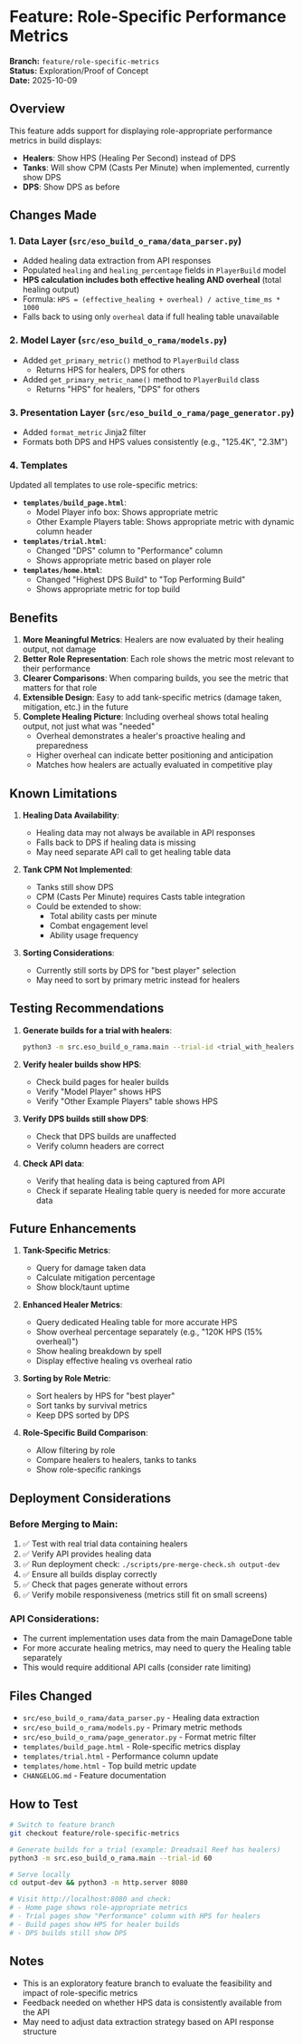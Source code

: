 # Feature: Role-Specific Performance Metrics

**Branch:** `feature/role-specific-metrics`  
**Status:** Exploration/Proof of Concept  
**Date:** 2025-10-09

## Overview

This feature adds support for displaying role-appropriate performance metrics in build displays:
- **Healers**: Show HPS (Healing Per Second) instead of DPS
- **Tanks**: Will show CPM (Casts Per Minute) when implemented, currently show DPS
- **DPS**: Show DPS as before

## Changes Made

### 1. Data Layer (`src/eso_build_o_rama/data_parser.py`)
- Added healing data extraction from API responses
- Populated `healing` and `healing_percentage` fields in `PlayerBuild` model
- **HPS calculation includes both effective healing AND overheal** (total healing output)
- Formula: `HPS = (effective_healing + overheal) / active_time_ms * 1000`
- Falls back to using only `overheal` data if full healing table unavailable

### 2. Model Layer (`src/eso_build_o_rama/models.py`)
- Added `get_primary_metric()` method to `PlayerBuild` class
  - Returns HPS for healers, DPS for others
- Added `get_primary_metric_name()` method to `PlayerBuild` class
  - Returns "HPS" for healers, "DPS" for others

### 3. Presentation Layer (`src/eso_build_o_rama/page_generator.py`)
- Added `format_metric` Jinja2 filter
- Formats both DPS and HPS values consistently (e.g., "125.4K", "2.3M")

### 4. Templates
Updated all templates to use role-specific metrics:
- **`templates/build_page.html`**:
  - Model Player info box: Shows appropriate metric
  - Other Example Players table: Shows appropriate metric with dynamic column header
- **`templates/trial.html`**:
  - Changed "DPS" column to "Performance" column
  - Shows appropriate metric based on player role
- **`templates/home.html`**:
  - Changed "Highest DPS Build" to "Top Performing Build"
  - Shows appropriate metric for top build

## Benefits

1. **More Meaningful Metrics**: Healers are now evaluated by their healing output, not damage
2. **Better Role Representation**: Each role shows the metric most relevant to their performance
3. **Clearer Comparisons**: When comparing builds, you see the metric that matters for that role
4. **Extensible Design**: Easy to add tank-specific metrics (damage taken, mitigation, etc.) in the future
5. **Complete Healing Picture**: Including overheal shows total healing output, not just what was "needed"
   - Overheal demonstrates a healer's proactive healing and preparedness
   - Higher overheal can indicate better positioning and anticipation
   - Matches how healers are actually evaluated in competitive play

## Known Limitations

1. **Healing Data Availability**: 
   - Healing data may not always be available in API responses
   - Falls back to DPS if healing data is missing
   - May need separate API call to get healing table data

2. **Tank CPM Not Implemented**:
   - Tanks still show DPS
   - CPM (Casts Per Minute) requires Casts table integration
   - Could be extended to show:
     - Total ability casts per minute
     - Combat engagement level
     - Ability usage frequency

3. **Sorting Considerations**:
   - Currently still sorts by DPS for "best player" selection
   - May need to sort by primary metric instead for healers

## Testing Recommendations

1. **Generate builds for a trial with healers**:
   ```bash
   python3 -m src.eso_build_o_rama.main --trial-id <trial_with_healers>
   ```

2. **Verify healer builds show HPS**:
   - Check build pages for healer builds
   - Verify "Model Player" shows HPS
   - Verify "Other Example Players" table shows HPS

3. **Verify DPS builds still show DPS**:
   - Check that DPS builds are unaffected
   - Verify column headers are correct

4. **Check API data**:
   - Verify that healing data is being captured from API
   - Check if separate Healing table query is needed for more accurate data

## Future Enhancements

1. **Tank-Specific Metrics**:
   - Query for damage taken data
   - Calculate mitigation percentage
   - Show block/taunt uptime

2. **Enhanced Healer Metrics**:
   - Query dedicated Healing table for more accurate HPS
   - Show overheal percentage separately (e.g., "120K HPS (15% overheal)")
   - Show healing breakdown by spell
   - Display effective healing vs overheal ratio

3. **Sorting by Role Metric**:
   - Sort healers by HPS for "best player"
   - Sort tanks by survival metrics
   - Keep DPS sorted by DPS

4. **Role-Specific Build Comparison**:
   - Allow filtering by role
   - Compare healers to healers, tanks to tanks
   - Show role-specific rankings

## Deployment Considerations

### Before Merging to Main:

1. ✅ Test with real trial data containing healers
2. ✅ Verify API provides healing data
3. ✅ Run deployment check: `./scripts/pre-merge-check.sh output-dev`
4. ✅ Ensure all builds display correctly
5. ✅ Check that pages generate without errors
6. ✅ Verify mobile responsiveness (metrics still fit on small screens)

### API Considerations:

- The current implementation uses data from the main DamageDone table
- For more accurate healing metrics, may need to query the Healing table separately
- This would require additional API calls (consider rate limiting)

## Files Changed

- `src/eso_build_o_rama/data_parser.py` - Healing data extraction
- `src/eso_build_o_rama/models.py` - Primary metric methods
- `src/eso_build_o_rama/page_generator.py` - Format metric filter
- `templates/build_page.html` - Role-specific metrics display
- `templates/trial.html` - Performance column update
- `templates/home.html` - Top build metric update
- `CHANGELOG.md` - Feature documentation

## How to Test

```bash
# Switch to feature branch
git checkout feature/role-specific-metrics

# Generate builds for a trial (example: Dreadsail Reef has healers)
python3 -m src.eso_build_o_rama.main --trial-id 60

# Serve locally
cd output-dev && python3 -m http.server 8080

# Visit http://localhost:8080 and check:
# - Home page shows role-appropriate metrics
# - Trial pages show "Performance" column with HPS for healers
# - Build pages show HPS for healer builds
# - DPS builds still show DPS
```

## Notes

- This is an exploratory feature branch to evaluate the feasibility and impact of role-specific metrics
- Feedback needed on whether HPS data is consistently available from the API
- May need to adjust data extraction strategy based on API response structure

